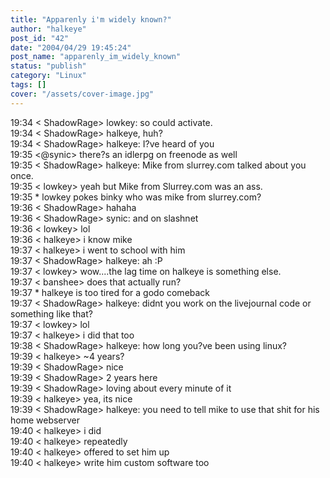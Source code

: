 ```yaml
---
title: "Apparenly i'm widely known?"
author: "halkeye"
post_id: "42"
date: "2004/04/29 19:45:24"
post_name: "apparenly_im_widely_known"
status: "publish"
category: "Linux"
tags: []
cover: "/assets/cover-image.jpg"
---
```


19:34 &lt; ShadowRage&gt; lowkey: so could activate.  
19:34 &lt; ShadowRage&gt; halkeye, huh?  
19:34 &lt; ShadowRage&gt; halkeye: I?ve heard of you  
19:35 &lt;@synic&gt; there?s an idlerpg on freenode as well  
19:35 &lt; ShadowRage&gt; halkeye: Mike from slurrey.com talked about you once.  
19:35 &lt; lowkey&gt; yeah but Mike from Slurrey.com was an ass.  
19:35 * lowkey pokes binky who was mike from slurrey.com?  
19:36 &lt; ShadowRage&gt; hahaha  
19:36 &lt; ShadowRage&gt; synic: and on slashnet  
19:36 &lt; lowkey&gt; lol  
19:36 &lt; halkeye&gt; i know mike  
19:37 &lt; halkeye&gt; i went to school with him  
19:37 &lt; ShadowRage&gt; halkeye: ah :P  
19:37 &lt; lowkey&gt; wow....the lag time on halkeye is something else.  
19:37 &lt; banshee&gt; does that actually run?  
19:37 * halkeye is too tired for a godo comeback  
19:37 &lt; ShadowRage&gt; halkeye: didnt you work on the livejournal code or something like that?  
19:37 &lt; lowkey&gt; lol  
19:37 &lt; halkeye&gt; i did that too  
19:38 &lt; ShadowRage&gt; halkeye: how long you?ve been using linux?  
19:39 &lt; halkeye&gt; ~4 years?  
19:39 &lt; ShadowRage&gt; nice  
19:39 &lt; ShadowRage&gt; 2 years here  
19:39 &lt; ShadowRage&gt; loving about every minute of it  
19:39 &lt; halkeye&gt; yea, its nice  
19:39 &lt; ShadowRage&gt; halkeye: you need to tell mike to use that shit for his home webserver  
19:40 &lt; halkeye&gt; i did  
19:40 &lt; halkeye&gt; repeatedly  
19:40 &lt; halkeye&gt; offered to set him up  
19:40 &lt; halkeye&gt; write him custom software too  

